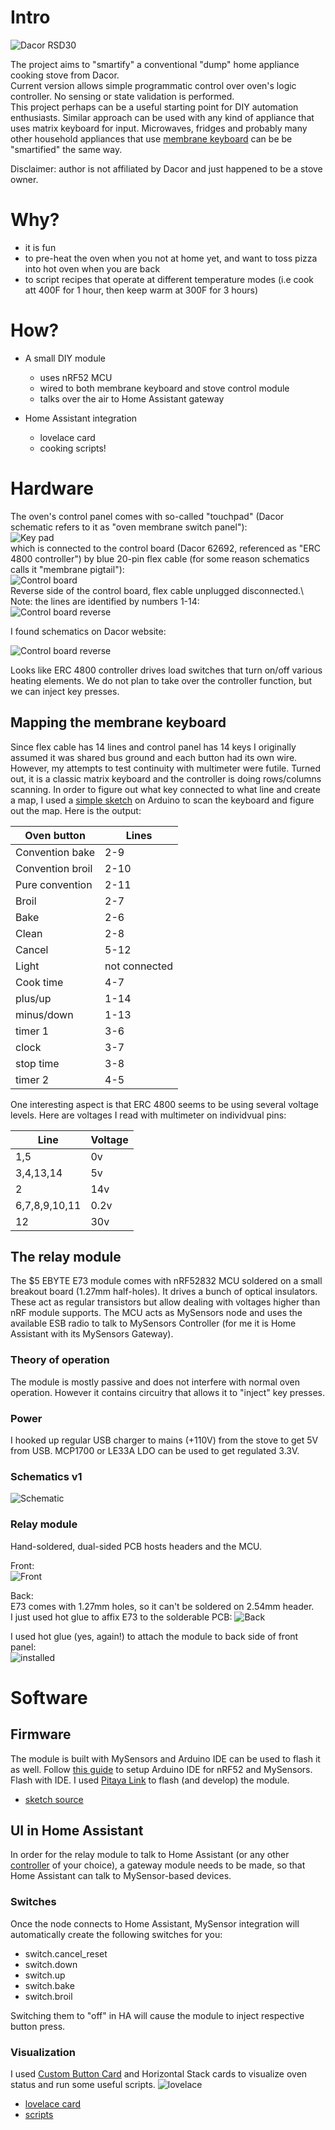# Intro

![Dacor RSD30](img/dacor_rsd30.png)

The project aims to "smartify" a conventional "dump" home appliance cooking stove from Dacor.\
Current version allows simple programmatic control over oven's logic controller. No sensing or state validation is performed.\
This project perhaps can be a useful starting point for DIY automation enthusiasts. Similar approach can be used with any kind of appliance that uses matrix keyboard for input. Microwaves, fridges and probably many other household appliances that use [membrane keyboard](https://en.wikipedia.org/wiki/Membrane_keyboard) can be be "smartified" the same way.

Disclaimer: author is not affiliated by Dacor and just happened to be a stove owner.

# Why?

- it is fun
- to pre-heat the oven when you not at home yet, and want to toss pizza into hot oven when you are back
- to script recipes that operate at different temperature modes (i.e cook att 400F for 1 hour, then keep warm at 300F for 3 hours)

# How?

- A small DIY module
  - uses nRF52 MCU
  - wired to both membrane keyboard and stove control module
  - talks over the air to Home Assistant gateway

- Home Assistant integration
  - lovelace card
  - cooking scripts!

# Hardware

The oven's control panel comes with so-called "touchpad" (Dacor schematic refers to it as "oven membrane switch panel"): \
![Key pad](img/dacor-rsd30-keypad-touchpad-black-genuine-oem.png)\
which is connected to the control board (Dacor 62692, referenced as "ERC 4800 controller") by blue 20-pin flex cable (for some reason schematics calls it "membrane pigtail"):\
![Control board](img/control_board.png)\
Reverse side of the control board, flex cable unplugged disconnected.\ Note: the lines are identified by numbers 1-14:\
![Control board reverse](img/control_board_reverse.png)

I found schematics on Dacor website:

![Control board reverse](img/schematic.png)

Looks like ERC 4800 controller drives load switches that turn on/off various heating elements. We do not plan to take over the controller function, but we can inject key presses.

## Mapping the membrane keyboard

Since flex cable has 14 lines and control panel has 14 keys I originally assumed it was shared bus ground and each button had its own wire. However, my attempts to test continuity with multimeter were futile.
Turned out, it is a classic matrix keyboard and the controller is doing rows/columns scanning. In order to figure out what key connected to what line and create a map, I used a [simple sketch](scanner/matrix_scanner.ion)
on Arduino to scan the keyboard and figure out the map. Here is the output:

| Oven button     | Lines        |
| --------------- | ------------ |
| Convention bake | 2-9          |
| Convention broil| 2-10         |
| Pure convention | 2-11         |
| Broil           | 2-7          |
| Bake            | 2-6          |
| Clean           | 2-8          |
| Cancel          | 5-12         |
| Light           | not connected|
| Cook time       | 4-7          |
| plus/up         | 1-14         |
| minus/down      | 1-13         |
| timer 1         | 3-6          |
| clock           | 3-7          |
| stop time       | 3-8          |
| timer 2         | 4-5          |

One interesting aspect is that ERC 4800 seems to be using several voltage levels.
Here are voltages I read with multimeter on individvual pins:

| Line         | Voltage      |
| ------------ | ------------ |
| 1,5          | 0v           |
| 3,4,13,14    | 5v           |
| 2            | 14v          |
| 6,7,8,9,10,11| 0.2v         |
| 12           | 30v          |

## The relay module

The $5 EBYTE E73 module comes with nRF52832 MCU soldered on a small breakout board (1.27mm half-holes). It drives a bunch of optical insulators. These act as regular transistors but allow dealing with voltages higher than nRF module supports. The MCU acts as MySensors node and uses the available ESB radio to talk to MySensors Controller (for me it is Home Assistant with its MySensors Gateway).

### Theory of operation

The module is mostly passive and does not interfere with normal oven operation.
However it contains circuitry that allows it to "inject" key presses.

### Power

I hooked up regular USB charger to mains (+110V) from the stove to get 5V from USB.
MCP1700 or LE33A LDO can be used to get regulated 3.3V. 

### Schematics v1
![Schematic](schematics/sensor_relay/sensor_relay.svg)

### Relay module

Hand-soldered, dual-sided PCB hosts headers and the MCU.

Front: \
![Front](img/relay_module_front.png)

Back: \
E73 comes with 1.27mm holes, so it can't be soldered on 2.54mm header.\
I just used hot glue to affix E73 to the solderable PCB:
![Back](img/relay_module_back.png)

I used hot glue (yes, again!) to attach the module to back side of front panel: \
![installed](img/relay_module_installed.png)

# Software

## Firmware
The module is built with MySensors and Arduino IDE can be used to flash it as well.
Follow [this guide](https://forum.mysensors.org/topic/9266/guide-nrf5-nrf51-nrf52-for-beginners) to setup Arduino IDE for nRF52 and MySensors.
Flash with IDE. I used [Pitaya Link](https://wiki.makerdiary.com/pitaya-link/) to flash (and develop) the module.

  - [sketch source](/DacorOvenController/DacorOvenController.ino)

## UI in Home Assistant

In order for the relay module to talk to Home Assistant (or any other [controller](https://www.mysensors.org/controller) of your choice), a gateway module
needs to be made, so that Home Assistant can talk to MySensor-based devices.

### Switches

Once the node connects to Home Assistant, MySensor integration will automatically create the following switches for you:
 - switch.cancel_reset
 - switch.down
 - switch.up
 - switch.bake
 - switch.broil

Switching them to "off" in HA will cause the module to inject respective button press.

### Visualization

I used [Custom Button Card](https://github.com/custom-cards/button-card) and Horizontal Stack cards to visualize oven status and run some useful scripts.
![lovelace](img/lovelace.gif)

- [lovelace card](home_assistant/lovelace)
- [scripts](home_assistant/scripts.yaml)
